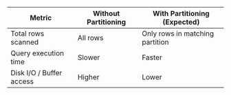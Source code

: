 | Metric                   | Without Partitioning | With Partitioning (Expected)    |
| ------------------------ | -------------------- | ------------------------------- |
| Total rows scanned       | All rows             | Only rows in matching partition |
| Query execution time     | Slower               | Faster                          |
| Disk I/O / Buffer access | Higher               | Lower                           |
